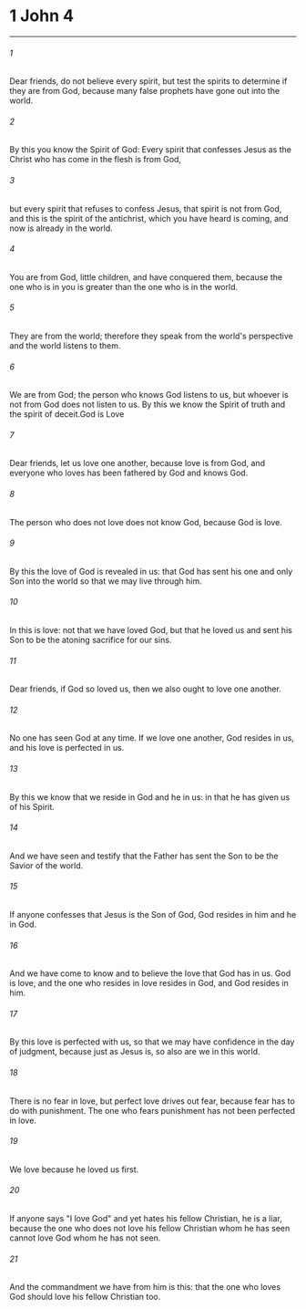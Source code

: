 # 1 John 4
***



###### 1 
Dear friends, do not believe every spirit, but test the spirits to determine if they are from God, because many false prophets have gone out into the world. 

###### 2 
By this you know the Spirit of God: Every spirit that confesses Jesus as the Christ who has come in the flesh is from God, 

###### 3 
but every spirit that refuses to confess Jesus, that spirit is not from God, and this is the spirit of the antichrist, which you have heard is coming, and now is already in the world. 

###### 4 
You are from God, little children, and have conquered them, because the one who is in you is greater than the one who is in the world. 

###### 5 
They are from the world; therefore they speak from the world's perspective and the world listens to them. 

###### 6 
We are from God; the person who knows God listens to us, but whoever is not from God does not listen to us. By this we know the Spirit of truth and the spirit of deceit.God is Love 

###### 7 
Dear friends, let us love one another, because love is from God, and everyone who loves has been fathered by God and knows God. 

###### 8 
The person who does not love does not know God, because God is love. 

###### 9 
By this the love of God is revealed in us: that God has sent his one and only Son into the world so that we may live through him. 

###### 10 
In this is love: not that we have loved God, but that he loved us and sent his Son to be the atoning sacrifice for our sins. 

###### 11 
Dear friends, if God so loved us, then we also ought to love one another. 

###### 12 
No one has seen God at any time. If we love one another, God resides in us, and his love is perfected in us. 

###### 13 
By this we know that we reside in God and he in us: in that he has given us of his Spirit. 

###### 14 
And we have seen and testify that the Father has sent the Son to be the Savior of the world. 

###### 15 
If anyone confesses that Jesus is the Son of God, God resides in him and he in God. 

###### 16 
And we have come to know and to believe the love that God has in us. God is love, and the one who resides in love resides in God, and God resides in him. 

###### 17 
By this love is perfected with us, so that we may have confidence in the day of judgment, because just as Jesus is, so also are we in this world. 

###### 18 
There is no fear in love, but perfect love drives out fear, because fear has to do with punishment. The one who fears punishment has not been perfected in love. 

###### 19 
We love because he loved us first. 

###### 20 
If anyone says "I love God" and yet hates his fellow Christian, he is a liar, because the one who does not love his fellow Christian whom he has seen cannot love God whom he has not seen. 

###### 21 
And the commandment we have from him is this: that the one who loves God should love his fellow Christian too.
